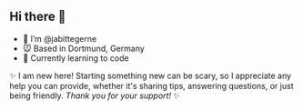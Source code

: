 ## Hi there 🚀

+ 👋 I’m @jabittegerne
+ 🐭 Based in Dortmund, Germany
+ 🌱 Currently learning to code

✨ I am new here! Starting something new can be scary, so I appreciate any help you can provide, whether it's sharing tips, answering questions, or just being friendly. 
<em>Thank you for your support!</em> ✨



<!--
**jabittegerne/jabittegerne** is a ✨ _special_ ✨ repository because its `README.md` (this file) appears on your GitHub profile.

Here are some ideas to get you started:

- 🔭 I’m currently working on ...
- 🌱 I’m currently learning ...
- 👯 I’m looking to collaborate on ...
- 🤔 I’m looking for help with ...
- 💬 Ask me about ...
- 📫 How to reach me: ...
- 😄 Pronouns: ...
- ⚡ Fun fact: ...
-->
